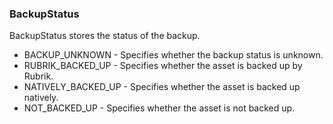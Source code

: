 ### BackupStatus
BackupStatus stores the status of the backup.

- BACKUP_UNKNOWN - Specifies whether the backup status is unknown.
- RUBRIK_BACKED_UP - Specifies whether the asset is backed up by Rubrik.
- NATIVELY_BACKED_UP - Specifies whether the asset is backed up natively.
- NOT_BACKED_UP - Specifies whether the asset is not backed up.
